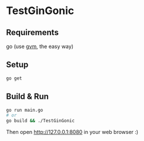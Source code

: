 # TestGinGonic #

## Requirements ##
go (use [gvm](https://github.com/moovweb/gvm), the easy way)

## Setup ##
```bash
go get
```
## Build & Run ##
```bash
go run main.go
# or
go build && ./TestGinGonic
```
Then open http://127.0.0.1:8080 in your web browser :)
